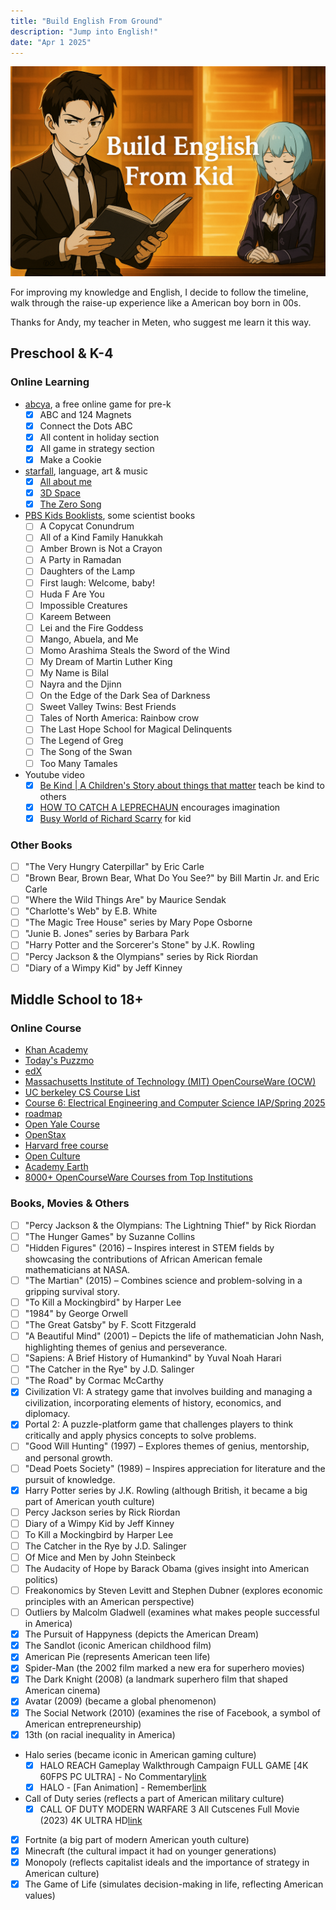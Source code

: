 ```yaml
---
title: "Build English From Ground"
description: "Jump into English!"
date: "Apr 1 2025"
---
```


![build language from kid](banner.png)

For improving my knowledge and English, I decide to follow the timeline, walk through the raise-up experience like a American boy born in 00s.

Thanks for Andy, my teacher in Meten, who suggest me learn it this way.

## Preschool & K-4

### Online Learning

- [abcya](https://www.abcya.com/grades/prek/holiday), a free online game for pre-k
    - [x] ABC and 124 Magnets
    - [x] Connect the Dots ABC
    - [x] All content in holiday section
    - [x] All game in strategy section
    - [x] Make a Cookie
- [starfall](https://www.starfall.com/h/index-kindergarten.php), language, art & music
    - [x] [All about me](https://www.starfall.com/h/me/index.php?mg=k)
    - [x] [3D Space](https://www.starfall.com/h/geometry/3D-space/?)
    - [x] [The Zero Song](https://www.starfall.com/h/mathsongs/vfs262255242?)
- [PBS Kids Booklists](https://www.pbs.org/parents/thrive/books-to-inspire-your-young-scientist), some scientist books
    - [ ] A Copycat Conundrum
    - [ ] All of a Kind Family Hanukkah
    - [ ] Amber Brown is Not a Crayon
    - [ ] A Party in Ramadan
    - [ ] Daughters of the Lamp
    - [ ] First laugh: Welcome, baby!
    - [ ] Huda F Are You
    - [ ] Impossible Creatures
    - [ ] Kareem Between
    - [ ] Lei and the Fire Goddess
    - [ ] Mango, Abuela, and Me
    - [ ] Momo Arashima Steals the Sword of the Wind
    - [ ] My Dream of Martin Luther King
    - [ ] My Name is Bilal
    - [ ] Nayra and the Djinn
    - [ ] On the Edge of the Dark Sea of Darkness
    - [ ] Sweet Valley Twins: Best Friends
    - [ ] Tales of North America: Rainbow crow
    - [ ] The Last Hope School for Magical Delinquents
    - [ ] The Legend of Greg
    - [ ] The Song of the Swan
    - [ ] Too Many Tamales
- Youtube video
    - [x] [Be Kind | A Children's Story about things that matter](https://www.youtube.com/watch?v=kAo4-2UzgPo) teach be kind to others
    - [x] [HOW TO CATCH A LEPRECHAUN](https://www.youtube.com/watch?v=LdKTCtypLlw) encourages imagination
    - [x] [Busy World of Richard Scarry](https://www.youtube.com/watch?v=FDJF8NawlHo) for kid

### Other Books

- [ ] "The Very Hungry Caterpillar" by Eric Carle
- [ ] "Brown Bear, Brown Bear, What Do You See?" by Bill Martin Jr. and Eric Carle
- [ ] "Where the Wild Things Are" by Maurice Sendak
- [ ] "Charlotte's Web" by E.B. White
- [ ] "The Magic Tree House" series by Mary Pope Osborne
- [ ] "Junie B. Jones" series by Barbara Park
- [ ] "Harry Potter and the Sorcerer's Stone" by J.K. Rowling
- [ ] "Percy Jackson & the Olympians" series by Rick Riordan
- [ ] "Diary of a Wimpy Kid" by Jeff Kinney

## Middle School to 18+

### Online Course

- [Khan Academy](https://www.khanacademy.org/)
- [Today's Puzzmo](https://www.puzzmo.com/+/ctinsider/today)
- [edX](https://www.edx.org/)
- [Massachusetts Institute of Technology (MIT) OpenCourseWare (OCW)](https://ocw.mit.edu/search/?s=department_course_numbers.sort_coursenum#electrical-engineering-and-computer-science)
- [UC berkeley CS Course List](https://hkn.eecs.berkeley.edu/courseguides)
- [Course 6: Electrical Engineering and Computer Science IAP/Spring 2025](https://student.mit.edu/catalog/m6a.html)
- [roadmap](https://roadmap.sh/computer-science)
- [Open Yale Course](https://oyc.yale.edu/courses)
- [OpenStax](https://openstax.org/)
- [Harvard free course](https://pll.harvard.edu/catalog/free?utm_source=chatgpt.com)
- [Open Culture](https://www.openculture.com/freeonlinecourses?utm_source=chatgpt.com)
- [Academy Earth](https://academicearth.org/universities/?utm_source=chatgpt.com)
- [8000+ OpenCourseWare Courses from Top Institutions](https://www.classcentral.com/report/ocw-courses/?utm_source=chatgpt.com)

### Books, Movies & Others

- [ ] "Percy Jackson & the Olympians: The Lightning Thief" by Rick Riordan
- [ ] "The Hunger Games" by Suzanne Collins
- [ ] "Hidden Figures" (2016) – Inspires interest in STEM fields by showcasing the contributions of African American female mathematicians at NASA.​
- [ ] "The Martian" (2015) – Combines science and problem-solving in a gripping survival story.
- [ ] "To Kill a Mockingbird" by Harper Lee
- [ ] "1984" by George Orwell
- [ ] "The Great Gatsby" by F. Scott Fitzgerald
- [ ] "A Beautiful Mind" (2001) – Depicts the life of mathematician John Nash, highlighting themes of genius and perseverance.​
- [ ] "Sapiens: A Brief History of Humankind" by Yuval Noah Harari
- [ ] "The Catcher in the Rye" by J.D. Salinger
- [ ] "The Road" by Cormac McCarthy
- [x] Civilization VI: A strategy game that involves building and managing a civilization, incorporating elements of history, economics, and diplomacy.​
- [x] Portal 2: A puzzle-platform game that challenges players to think critically and apply physics concepts to solve problems.
- [ ] "Good Will Hunting" (1997) – Explores themes of genius, mentorship, and personal growth.​
- [ ] "Dead Poets Society" (1989) – Inspires appreciation for literature and the pursuit of knowledge.​
- [x] Harry Potter series by J.K. Rowling (although British, it became a big part of American youth culture)
- [ ] Percy Jackson series by Rick Riordan
- [ ] Diary of a Wimpy Kid by Jeff Kinney
- [ ] To Kill a Mockingbird by Harper Lee
- [ ] The Catcher in the Rye by J.D. Salinger
- [ ] Of Mice and Men by John Steinbeck
- [ ] The Audacity of Hope by Barack Obama (gives insight into American politics)
- [ ] Freakonomics by Steven Levitt and Stephen Dubner (explores economic principles with an American perspective)
- [ ] Outliers by Malcolm Gladwell (examines what makes people successful in America)
- [x] The Pursuit of Happyness (depicts the American Dream)
- [x] The Sandlot (iconic American childhood film)
- [x] American Pie (represents American teen life)
- [x] Spider-Man (the 2002 film marked a new era for superhero movies)
- [x] The Dark Knight (2008) (a landmark superhero film that shaped American cinema)
- [x] Avatar (2009) (became a global phenomenon)
- [x] The Social Network (2010) (examines the rise of Facebook, a symbol of American entrepreneurship)
- [x] 13th (on racial inequality in America)
- Halo series (became iconic in American gaming culture)
    - [x] HALO REACH Gameplay Walkthrough Campaign FULL GAME [4K 60FPS PC ULTRA] - No Commentary[link](https://www.youtube.com/watch?v=-YYac6TD15g)
    - [x] HALO - [Fan Animation] - Remember[link](https://www.youtube.com/watch?v=E5_ynsjwd48)
- Call of Duty series (reflects a part of American military culture)
    - [x] CALL OF DUTY MODERN WARFARE 3 All Cutscenes Full Movie (2023) 4K ULTRA HD[link](https://www.youtube.com/watch?v=bf7xD_-LpK0)
- [x] Fortnite (a big part of modern American youth culture)
- [x] Minecraft (the cultural impact it had on younger generations)
- [x] Monopoly (reflects capitalist ideals and the importance of strategy in American culture)
- [x] The Game of Life (simulates decision-making in life, reflecting American values)